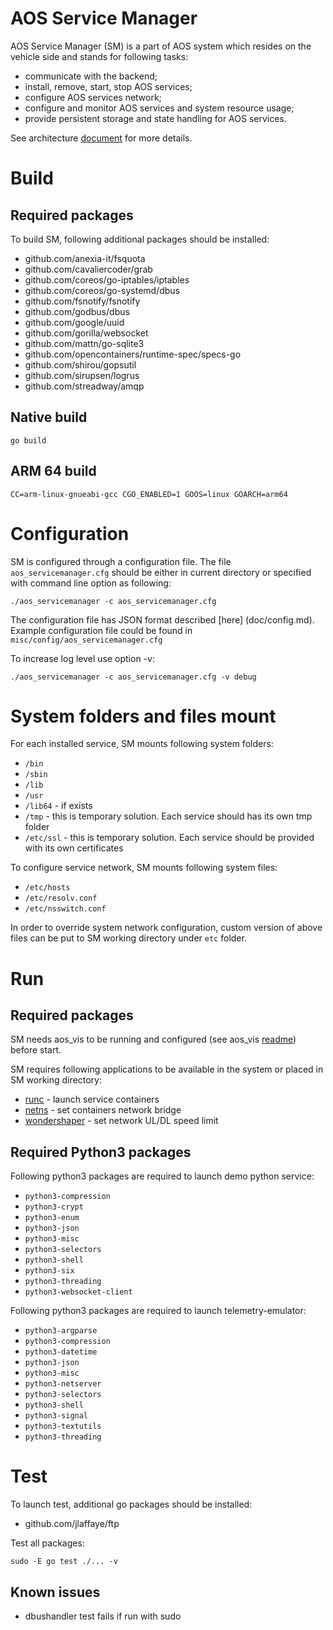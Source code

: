 
# AOS Service Manager

AOS Service Manager (SM) is a part of AOS system which resides on the vehicle side and stands for following tasks:
* communicate with the backend;
* install, remove, start, stop AOS services;
* configure AOS services network;
* configure and monitor AOS services and system resource usage;
* provide persistent storage and state handling for AOS services.

See architecture [document](doc/architecture.md) for more details.

# Build

## Required packages

To build SM, following additional packages should be installed:
* github.com/anexia-it/fsquota
* github.com/cavaliercoder/grab
* github.com/coreos/go-iptables/iptables
* github.com/coreos/go-systemd/dbus
* github.com/fsnotify/fsnotify
* github.com/godbus/dbus
* github.com/google/uuid
* github.com/gorilla/websocket
* github.com/mattn/go-sqlite3
* github.com/opencontainers/runtime-spec/specs-go
* github.com/shirou/gopsutil
* github.com/sirupsen/logrus
* github.com/streadway/amqp

## Native build

```
go build
```

## ARM 64 build

```
CC=arm-linux-gnueabi-gcc CGO_ENABLED=1 GOOS=linux GOARCH=arm64
```

# Configuration

SM is configured through a configuration file. The file `aos_servicemanager.cfg` should be either in current directory or specified with command line option as following:
```
./aos_servicemanager -c aos_servicemanager.cfg
```
The configuration file has JSON format described [here] (doc/config.md). Example configuration file could be found in `misc/config/aos_servicemanager.cfg`

To increase log level use option -v:
```
./aos_servicemanager -c aos_servicemanager.cfg -v debug
```

# System folders and files mount

For each installed service, SM mounts following system folders:
* `/bin`
* `/sbin`
* `/lib`
* `/usr`
* `/lib64` - if exists
* `/tmp` - this is temporary solution. Each service should has its own tmp folder
* `/etc/ssl` - this is temporary solution. Each service should be provided with its own certificates

To configure service network, SM mounts following system files:
* `/etc/hosts`
* `/etc/resolv.conf`
* `/etc/nsswitch.conf`

In order to override system network configuration, custom version of above files can be put to SM working directory under `etc` folder.

# Run

## Required packages

SM needs aos_vis to be running and configured (see aos_vis [readme](https://gitpct.epam.com/epmd-aepr/aos_vis/blob/master/README.md)) before start.

SM requires following applications to be available in the system or placed in SM working directory:
* [runc](https://github.com/opencontainers/runc) - launch service containers
* [netns](https://github.com/genuinetools/netns) - set containers network bridge
* [wondershaper](https://github.com/magnific0/wondershaper) - set network UL/DL speed limit

## Required Python3 packages

Following python3 packages are required to launch demo python service:
* `python3-compression`
* `python3-crypt`
* `python3-enum`
* `python3-json`
* `python3-misc`
* `python3-selectors`
* `python3-shell`
* `python3-six`
* `python3-threading`
* `python3-websocket-client`

Following python3 packages are required to launch telemetry-emulator:
* `python3-argparse`
* `python3-compression`
* `python3-datetime`
* `python3-json`
* `python3-misc`
* `python3-netserver`
* `python3-selectors`
* `python3-shell`
* `python3-signal`
* `python3-textutils`
* `python3-threading`

# Test

To launch test, additional go packages should be installed:
* github.com/jlaffaye/ftp

Test all packages:

```
sudo -E go test ./... -v
```
## Known issues
* dbushandler test fails if run with sudo
